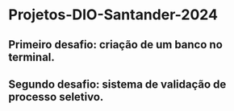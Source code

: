 # Projetos-DIO-Santander-2024
## Primeiro desafio: criação de um banco no terminal.
## Segundo desafio: sistema de validação de processo seletivo.
